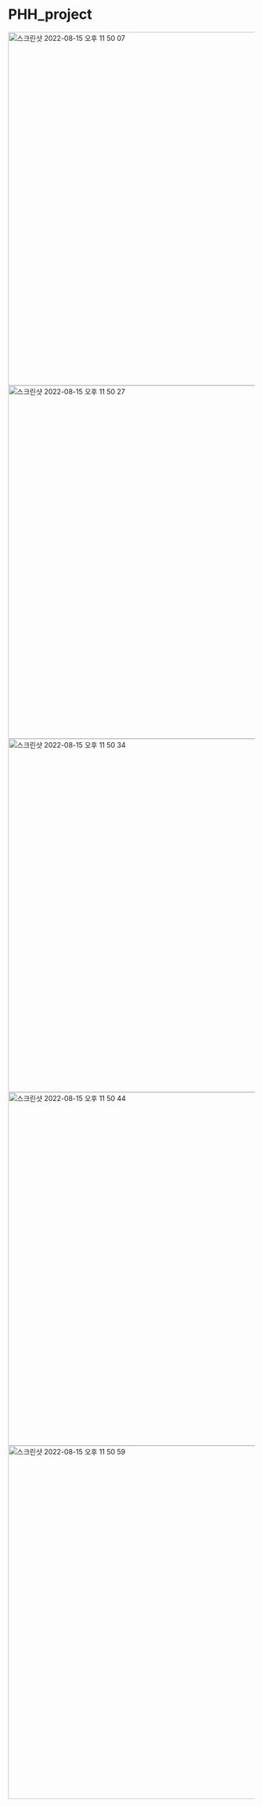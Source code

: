 # PHH_project

<img width="720" alt="스크린샷 2022-08-15 오후 11 50 07" src="https://user-images.githubusercontent.com/66460670/184658752-b738be61-f5a2-4aca-b073-5a959c8bfc88.png">


<img width="720" alt="스크린샷 2022-08-15 오후 11 50 27" src="https://user-images.githubusercontent.com/66460670/184658648-ba9ff0d8-0416-4f3b-851a-943a5c227e03.png">
<img width="720" alt="스크린샷 2022-08-15 오후 11 50 34" src="https://user-images.githubusercontent.com/66460670/184658686-327c0c79-796c-48d9-aba2-7b792d7e9f13.png">
<img width="720" alt="스크린샷 2022-08-15 오후 11 50 44" src="https://user-images.githubusercontent.com/66460670/184658699-05e97dc8-1956-4981-81ce-d133e05c4b72.png">
<img width="720" alt="스크린샷 2022-08-15 오후 11 50 59" src="https://user-images.githubusercontent.com/66460670/184658707-36755510-3412-4a76-9068-655415f28ed7.png">
